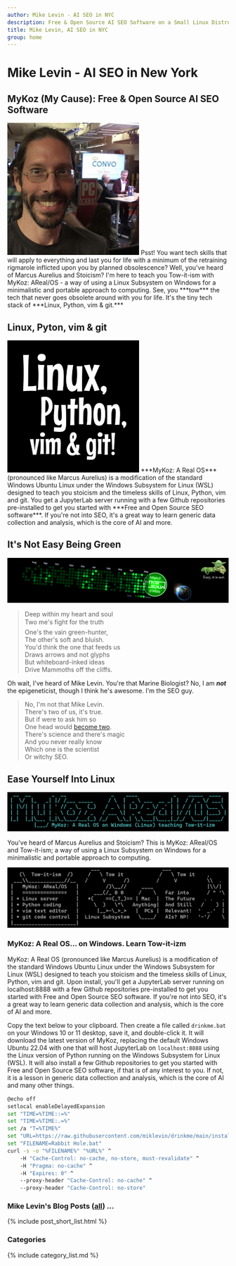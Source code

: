 ```yaml
---
author: Mike Levin - AI SEO in NYC
description: Free & Open Source AI SEO Software on a Small Linux Distro built with Python, vim, git and AI.
title: Mike Levin, AI SEO in NYC
group: home
---
```


# Mike Levin - AI SEO in New York

## MyKoz (My Cause): Free & Open Source AI SEO Software

<img class="picleft" width="300vw" alt="Mike Levin and Bill Nye The Science Guy at PCMag" src="/assets/images/mike-levin-and-bill-nye-the-science-guy-at-pcmag.jpg" >
Psst! You want tech skills that will apply to everything and last you for life
with a minimum of the retraining rigmarole inflicted upon you by planned
obsolescence? Well, you've heard of Marcus Aurelius and Stoicism? I'm here to
teach you Tow-it-ism with MyKoz: AReal/OS - a way of using a Linux Subsystem on
Windows for a minimalistic and portable approach to computing. See, you
***tow*** the tech that never goes obsolete around with you for life. It's the
tiny tech stack of ***Linux, Python, vim & git.***

## Linux, Pyton, vim & git

<img class="picright" width="300vw" alt="Linux, Python, vim & git (LPvg)" src="/assets/images/linux-python-vim-git.jpg" >
***MyKoz: A Real OS*** (pronounced like Marcus Aurelius) is a modification of
the standard Windows Ubuntu Linux under the Windows Subsystem for Linux (WSL)
designed to teach you stoicism and the timeless skills of Linux, Python, vim
and git. You get a JupyterLab server running with a few Github repositories
pre-installed to get you started with ***Free and Open Source SEO software***.
If you're not into SEO, it's a great way to learn generic data collection and
analysis, which is the core of AI and more.

## It's Not Easy Being Green

![Mike Levin Github Trails](/assets/images/mike-levin-github-trails.png)

> Deep within my heart and soul    
> Two me's fight for the truth&#151;    
> One's the vain green-hunter,    
> The other's soft and bluish.    
> You'd think the one that feeds us    
> Draws arrows and not glyphs    
> But whiteboard-inked ideas    
> Drive Mammoths off the cliffs.    

Oh wait, I've heard of Mike Levin. You're that Marine Biologist? No, I am
***not*** the epigeneticist, though I think he's awesome. I'm the SEO guy.

> No, I'm not that Mike Levin.  
> There's two of us, it's true.  
> But if were to ask him so  
> One head would <a href="https://wyss.harvard.edu/news/mike-levin-on-electrifying-insights-into-how-bodies-form/">become two</a>.  
> There's science and there's magic  
> And you never really know  
> Which one is the scientist   
> Or witchy SEO.  

## Ease Yourself Into Linux

![Mykoz A Real OS](/assets/images/mykoz-a-real-os-banner.png)

You've heard of Marcus Aurelius and Stoicism? This is MyKoz: AReal/OS and
Tow-it-ism; a way of using a Linux Subsystem on Windows for a minimalistic and
portable approach to computing.

![Tow It Ism](/assets/images/tow-it-ism.png)

### MyKoz: A Real OS... on Windows. Learn Tow-it-izm

MyKoz: A Real OS (pronounced like Marcus Aurelius) is a modification of the
standard Windows Ubuntu Linux under the Windows Subsystem for Linux (WSL)
designed to teach you stoicism and the timeless skills of Linux, Python, vim
and git. Upon install, you'll get a JupyterLab server running on localhost:8888
with a few Github repositories pre-installed to get you started with Free and
Open Source SEO software. If you're not into SEO, it's a great way to learn
generic data collection and analysis, which is the core of AI and more.

Copy the text below to your clipboard. Then create a file called `drinkme.bat`
on your Windows 10 or 11 desktop, save it, and double-click it. It will
download the latest version of MyKoz, replacing the default Windows Ubuntu
22.04 with one that will host JupyterLab on `localhost:8888` using the Linux
version of Python running on the Windows Subsystem for Linux (WSL). It will
also install a few Github repositories to get you started with Free and Open
Source SEO software, if that is of any interest to you. If not, it is a lesson
in generic data collection and analysis, which is the core of AI and many other
things.

```bash
@echo off
setlocal enableDelayedExpansion
set "TIME=%TIME::=%"
set "TIME=%TIME:.=%"
set /a "T=%TIME%"
set "URL=https://raw.githubusercontent.com/miklevin/drinkme/main/install.bat?cache=%T%"
set "FILENAME=Rabbit Hole.bat"
curl -s -o "%FILENAME%" "%URL%" ^
    -H "Cache-Control: no-cache, no-store, must-revalidate" ^
    -H "Pragma: no-cache" ^
    -H "Expires: 0" ^
    --proxy-header "Cache-Control: no-cache" ^
    --proxy-header "Cache-Control: no-store"
```

### Mike Levin's Blog Posts (<a href="/blog/">all</a>) ...

{% include post_short_list.html %}

### Categories

{% include category_list.md %}
